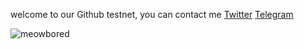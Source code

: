 welcome to our Github testnet, you can contact me [Twitter](https://twitter.com/Fataalbar24) [Telegram](https://t.me/Fatalbar)

![meowbored](https://user-images.githubusercontent.com/81378817/178120954-6bfa6c8b-c582-485e-95b5-97dbeb77d762.png)
